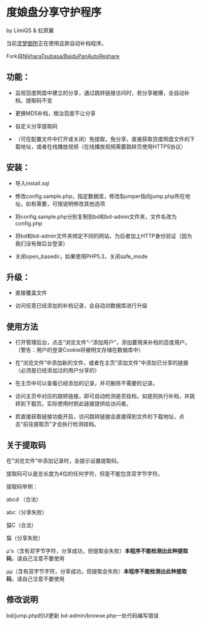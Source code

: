 # 度娘盘分享守护程序

by LimiQS & 虹原翼

当前[灵梦御所](http://reimu.net/)正在使用这款自动补档程序。

Fork自[NijiharaTsubasa/BaiduPanAutoReshare](https://github.com/NijiharaTsubasa/BaiduPanAutoReshare)


## 功能：

- 监视百度网盘中建立的分享，通过跳转链接访问时，若分享被爆，全自动补档，提取码不变

- 更换MD5补档，根治百度不让分享

- 自定义分享提取码

- （可在配置文件中打开或关闭）免提取，免分享，直接获取百度网盘文件的下载地址，或者在线播放视频（在线播放视频需要跳转页使用HTTPS协议）

## 安装：

- 导入install.sql

- 修改config.sample.php，指定数据库，修改$jumper指向jump.php所在地址。如有需要，可按说明修改其他选项

- 将config.sample.php分别复制到bd和bd-admin文件夹，文件名改为config.php

- 将bd和bd-admin文件夹绑定不同的网站，为后者加上HTTP身份验证（因为我们没有做后台登录）

- 关闭open_basedir，如果使用PHP5.3，关闭safe_mode

## 升级：

- 直接覆盖文件

- 访问任意已经添加的补档记录，会自动对数据库进行升级

## 使用方法

- 打开管理后台，点击“浏览文件”-“添加用户”，添加要用来补档的百度用户。（警告：用户的登录Cookie将被明文存储在数据库中）

- 在“浏览文件”中添加新的文件，或者在主页“添加文件”中添加已分享的链接（必须是已经添加过的用户分享的）

- 在主页中可以查看已经添加的记录，并可删除不需要的记录。

- 访问主页中对应的跳转链接，即可自动检测是否挂档，如是则执行补档，并跳转到下载页。实际使用时把此链接提供给访问者。

- 若直接获取链接功能开启，访问跳转链接会直接得到文件的下载地址，点击“前往提取页”才会执行检测挂档。

## 关于提取码

在“浏览文件”中添加记录时，会提示设置提取码。

提取码可以是总长度为4位的任何字符，但是不能包含双字节字符。

提取码举例：

abcd （合法）

abc（分享失败）

猫C（合法）

猫（分享失败）

μ's（含有双字节字符，分享成功，但提取会失败）**本程序不能检测出此种提取码**，请自己注意不要使用

μμ（含有双字节字符，分享成功，但提取会失败）**本程序不能检测出此种提取码**，请自己注意不要使用

## 修改说明

bd/jump.php的UI更新
bd-admin/browse.php一处代码编写错误
